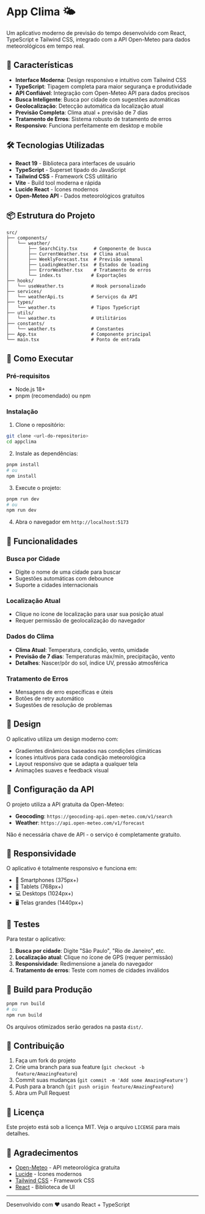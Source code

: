 # App Clima 🌤️

Um aplicativo moderno de previsão do tempo desenvolvido com React, TypeScript e Tailwind CSS, integrado com a API Open-Meteo para dados meteorológicos em tempo real.

## 🚀 Características

- **Interface Moderna**: Design responsivo e intuitivo com Tailwind CSS
- **TypeScript**: Tipagem completa para maior segurança e produtividade
- **API Confiável**: Integração com Open-Meteo API para dados precisos
- **Busca Inteligente**: Busca por cidade com sugestões automáticas
- **Geolocalização**: Detecção automática da localização atual
- **Previsão Completa**: Clima atual + previsão de 7 dias
- **Tratamento de Erros**: Sistema robusto de tratamento de erros
- **Responsivo**: Funciona perfeitamente em desktop e mobile

## 🛠️ Tecnologias Utilizadas

- **React 19** - Biblioteca para interfaces de usuário
- **TypeScript** - Superset tipado do JavaScript
- **Tailwind CSS** - Framework CSS utilitário
- **Vite** - Build tool moderna e rápida
- **Lucide React** - Ícones modernos
- **Open-Meteo API** - Dados meteorológicos gratuitos

## 📦 Estrutura do Projeto

```
src/
├── components/
│   └── weather/
│       ├── SearchCity.tsx      # Componente de busca
│       ├── CurrentWeather.tsx  # Clima atual
│       ├── WeeklyForecast.tsx  # Previsão semanal
│       ├── LoadingWeather.tsx  # Estados de loading
│       ├── ErrorWeather.tsx    # Tratamento de erros
│       └── index.ts           # Exportações
├── hooks/
│   └── useWeather.ts          # Hook personalizado
├── services/
│   └── weatherApi.ts          # Serviços da API
├── types/
│   └── weather.ts             # Tipos TypeScript
├── utils/
│   └── weather.ts             # Utilitários
├── constants/
│   └── weather.ts             # Constantes
├── App.tsx                    # Componente principal
└── main.tsx                   # Ponto de entrada
```

## 🚀 Como Executar

### Pré-requisitos

- Node.js 18+ 
- pnpm (recomendado) ou npm

### Instalação

1. Clone o repositório:
```bash
git clone <url-do-repositorio>
cd appclima
```

2. Instale as dependências:
```bash
pnpm install
# ou
npm install
```

3. Execute o projeto:
```bash
pnpm run dev
# ou
npm run dev
```

4. Abra o navegador em `http://localhost:5173`

## 🌟 Funcionalidades

### Busca por Cidade
- Digite o nome de uma cidade para buscar
- Sugestões automáticas com debounce
- Suporte a cidades internacionais

### Localização Atual
- Clique no ícone de localização para usar sua posição atual
- Requer permissão de geolocalização do navegador

### Dados do Clima
- **Clima Atual**: Temperatura, condição, vento, umidade
- **Previsão de 7 dias**: Temperaturas máx/mín, precipitação, vento
- **Detalhes**: Nascer/pôr do sol, índice UV, pressão atmosférica

### Tratamento de Erros
- Mensagens de erro específicas e úteis
- Botões de retry automático
- Sugestões de resolução de problemas

## 🎨 Design

O aplicativo utiliza um design moderno com:
- Gradientes dinâmicos baseados nas condições climáticas
- Ícones intuitivos para cada condição meteorológica
- Layout responsivo que se adapta a qualquer tela
- Animações suaves e feedback visual

## 🔧 Configuração da API

O projeto utiliza a API gratuita da Open-Meteo:
- **Geocoding**: `https://geocoding-api.open-meteo.com/v1/search`
- **Weather**: `https://api.open-meteo.com/v1/forecast`

Não é necessária chave de API - o serviço é completamente gratuito.

## 📱 Responsividade

O aplicativo é totalmente responsivo e funciona em:
- 📱 Smartphones (375px+)
- 📱 Tablets (768px+)
- 💻 Desktops (1024px+)
- 🖥️ Telas grandes (1440px+)

## 🧪 Testes

Para testar o aplicativo:

1. **Busca por cidade**: Digite "São Paulo", "Rio de Janeiro", etc.
2. **Localização atual**: Clique no ícone de GPS (requer permissão)
3. **Responsividade**: Redimensione a janela do navegador
4. **Tratamento de erros**: Teste com nomes de cidades inválidos

## 🚀 Build para Produção

```bash
pnpm run build
# ou
npm run build
```

Os arquivos otimizados serão gerados na pasta `dist/`.

## 🤝 Contribuição

1. Faça um fork do projeto
2. Crie uma branch para sua feature (`git checkout -b feature/AmazingFeature`)
3. Commit suas mudanças (`git commit -m 'Add some AmazingFeature'`)
4. Push para a branch (`git push origin feature/AmazingFeature`)
5. Abra um Pull Request

## 📄 Licença

Este projeto está sob a licença MIT. Veja o arquivo `LICENSE` para mais detalhes.

## 🙏 Agradecimentos

- [Open-Meteo](https://open-meteo.com/) - API meteorológica gratuita
- [Lucide](https://lucide.dev/) - Ícones modernos
- [Tailwind CSS](https://tailwindcss.com/) - Framework CSS
- [React](https://react.dev/) - Biblioteca de UI

---

Desenvolvido com ❤️ usando React + TypeScript

